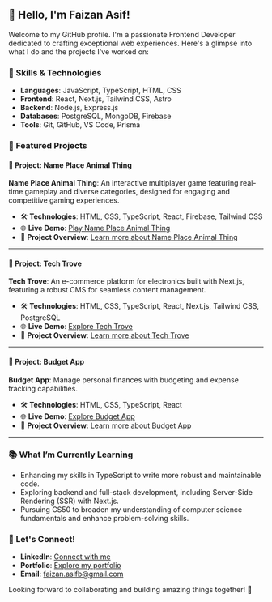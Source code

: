 ## 👋 Hello, I'm Faizan Asif!

Welcome to my GitHub profile. I'm a passionate Frontend Developer dedicated to crafting exceptional web experiences. Here's a glimpse into what I do and the projects I've worked on:

### 🧰 Skills & Technologies

- **Languages**: JavaScript, TypeScript, HTML, CSS
- **Frontend**: React, Next.js, Tailwind CSS, Astro
- **Backend**: Node.js, Express.js
- **Databases**: PostgreSQL, MongoDB, Firebase
- **Tools**: Git, GitHub, VS Code, Prisma

### 🌟 Featured Projects

#### 🚀 Project: Name Place Animal Thing

**Name Place Animal Thing**: An interactive multiplayer game featuring real-time gameplay and diverse categories, designed for engaging and competitive gaming experiences.

- 🛠️ **Technologies**: HTML, CSS, TypeScript, React, Firebase, Tailwind CSS
- 🌐 **Live Demo**: [Play Name Place Animal Thing](https://geega-game.netlify.app/)
- 📖 **Project Overview**: [Learn more about Name Place Animal Thing](https://portfolio-faizan-asif.vercel.app/01-name-place-animal-thing)

---

#### 🚀 Project: Tech Trove

**Tech Trove**: An e-commerce platform for electronics built with Next.js, featuring a robust CMS for seamless content management.

- 🛠️ **Technologies**: HTML, CSS, TypeScript, React, Next.js, Tailwind CSS, PostgreSQL
- 🌐 **Live Demo**: [Explore Tech Trove](https://tech-trove-demo.herokuapp.com/)
- 📖 **Project Overview**: [Learn more about Tech Trove](https://portfolio-faizan-asif.vercel.app/02-ecommerce)

---

#### 🚀 Project: Budget App

**Budget App**: Manage personal finances with budgeting and expense tracking capabilities.

- 🛠️ **Technologies**: HTML, CSS, TypeScript, React
- 🌐 **Live Demo**: [Explore Budget App](https://geega-budget.netlify.app/)
- 📖 **Project Overview**: [Learn more about Budget App](https://portfolio-faizan-asif.vercel.app/03-budget-app)

---

### 📚 What I’m Currently Learning

- Enhancing my skills in TypeScript to write more robust and maintainable code.
- Exploring backend and full-stack development, including Server-Side Rendering (SSR) with Next.js.
- Pursuing CS50 to broaden my understanding of computer science fundamentals and enhance problem-solving skills.

### 💬 Let's Connect!

- **LinkedIn**: [Connect with me](https://www.linkedin.com/in/faizanasif/)
- **Portfolio**: [Explore my portfolio](https://portfolio-faizan-asif.vercel.app/)
- **Email**: [faizan.asifb@gmail.com](mailto:faizan.asifb@gmail.com)

Looking forward to collaborating and building amazing things together! 🚀
